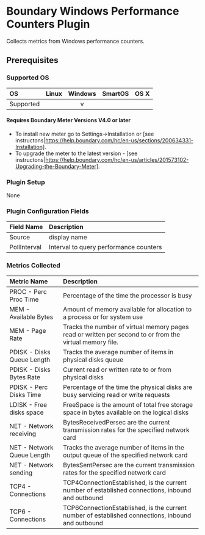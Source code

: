 # Boundary Windows Performance Counters Plugin

Collects metrics from Windows performance counters.

## Prerequisites

### Supported OS

|     OS    | Linux | Windows | SmartOS | OS X |
|:----------|:-----:|:-------:|:-------:|:----:|
| Supported |       |    v    |         |      |

#### Requires Boundary Meter Versions V4.0 or later

- To install new meter go to Settings->Installation or [see instructons|https://help.boundary.com/hc/en-us/sections/200634331-Installation]. 
- To upgrade the meter to the latest version - [see instructons|https://help.boundary.com/hc/en-us/articles/201573102-Upgrading-the-Boundary-Meter].

### Plugin Setup

None

### Plugin Configuration Fields

|Field Name     |Description                                |
|:--------------|:------------------------------------------|
|Source         |display name                               |
|PollInterval   |Interval to query performance counters     |


### Metrics Collected

|Metric Name                      |Description                                                                                                   |
|:--------------------------------|:-------------------------------------------------------------------------------------------------------------|
|PROC - Perc Proc Time            |Percentage of the time the processor is busy                                                                  |
|MEM - Available Bytes            |Amount of memory available for allocation to a process or for system use                                      |
|MEM - Page Rate                  |Tracks the number of virtual memory pages read or written per second to or from the virtual memory file.      |
|PDISK - Disks Queue Length       |Tracks the average number of items in physical disks queue                                                    |
|PDISK - Disks Bytes Rate         |Current read or written rate to or from physical disks                                                        |
|PDISK - Perc Disks Time          |Percentage of the time the physical disks are busy servicing read or write requests                           |
|LDISK - Free disks space         |FreeSpace is the amount of total free storage space in bytes available on the logical disks                   |
|NET - Network receiving          |BytesReceivedPersec are the current transmission rates for the specified network card                         |
|NET - Network Queue Length       |Tracks the average number of items in the output queue of the specified network card                          |
|NET - Network sending            |BytesSentPersec are the current transmission rates for the specified network card                             |
|TCP4 - Connections               |TCP4ConnectionEstablished,  is the current number of established connections, inbound and outbound            |
|TCP6 - Connections               |TCP6ConnectionEstablished,  is the current number of established connections, inbound and outbound            |
